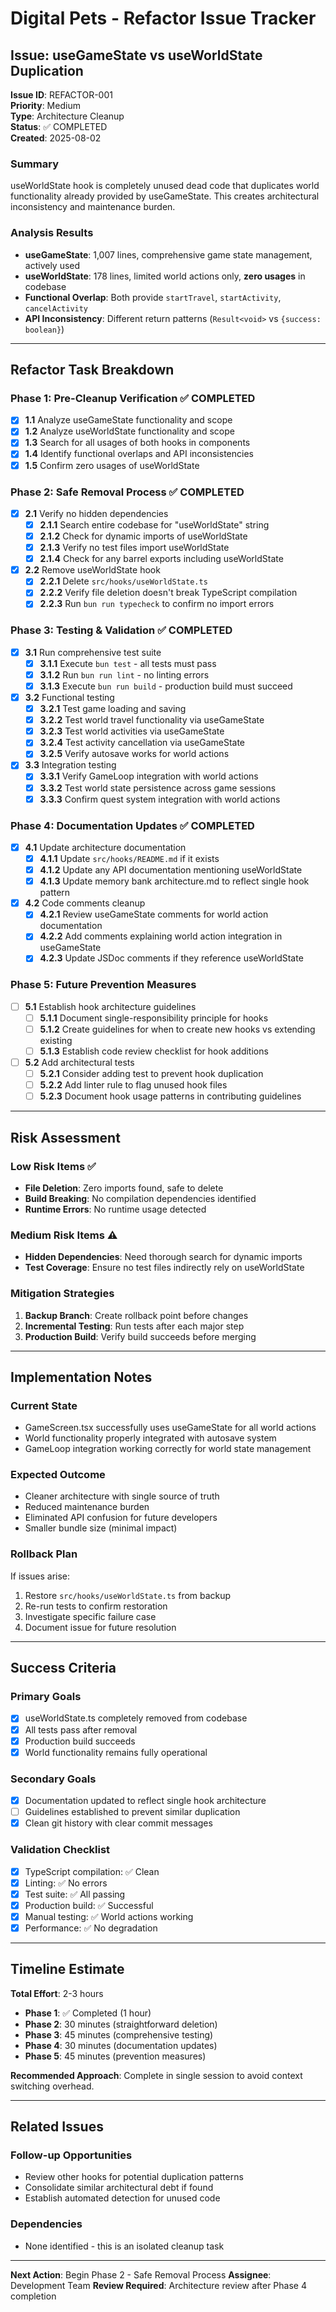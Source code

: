 # Digital Pets - Refactor Issue Tracker

## Issue: useGameState vs useWorldState Duplication

**Issue ID**: REFACTOR-001  
**Priority**: Medium  
**Type**: Architecture Cleanup  
**Status**: ✅ COMPLETED  
**Created**: 2025-08-02  

### Summary
useWorldState hook is completely unused dead code that duplicates world functionality already provided by useGameState. This creates architectural inconsistency and maintenance burden.

### Analysis Results
- **useGameState**: 1,007 lines, comprehensive game state management, actively used
- **useWorldState**: 178 lines, limited world actions only, **zero usages** in codebase
- **Functional Overlap**: Both provide `startTravel`, `startActivity`, `cancelActivity`
- **API Inconsistency**: Different return patterns (`Result<void>` vs `{success: boolean}`)

---

## Refactor Task Breakdown

### Phase 1: Pre-Cleanup Verification ✅ COMPLETED
- [x] **1.1** Analyze useGameState functionality and scope
- [x] **1.2** Analyze useWorldState functionality and scope  
- [x] **1.3** Search for all usages of both hooks in components
- [x] **1.4** Identify functional overlaps and API inconsistencies
- [x] **1.5** Confirm zero usages of useWorldState

### Phase 2: Safe Removal Process ✅ COMPLETED
- [x] **2.1** Verify no hidden dependencies
  - [x] **2.1.1** Search entire codebase for "useWorldState" string
  - [x] **2.1.2** Check for dynamic imports of useWorldState
  - [x] **2.1.3** Verify no test files import useWorldState
  - [x] **2.1.4** Check for any barrel exports including useWorldState
  
- [x] **2.2** Remove useWorldState hook
  - [x] **2.2.1** Delete `src/hooks/useWorldState.ts`
  - [x] **2.2.2** Verify file deletion doesn't break TypeScript compilation
  - [x] **2.2.3** Run `bun run typecheck` to confirm no import errors

### Phase 3: Testing & Validation ✅ COMPLETED
- [x] **3.1** Run comprehensive test suite
  - [x] **3.1.1** Execute `bun test` - all tests must pass
  - [x] **3.1.2** Run `bun run lint` - no linting errors
  - [x] **3.1.3** Execute `bun run build` - production build must succeed
  
- [x] **3.2** Functional testing
  - [x] **3.2.1** Test game loading and saving
  - [x] **3.2.2** Test world travel functionality via useGameState
  - [x] **3.2.3** Test world activities via useGameState
  - [x] **3.2.4** Test activity cancellation via useGameState
  - [x] **3.2.5** Verify autosave works for world actions
  
- [x] **3.3** Integration testing
  - [x] **3.3.1** Verify GameLoop integration with world actions
  - [x] **3.3.2** Test world state persistence across game sessions
  - [x] **3.3.3** Confirm quest system integration with world actions

### Phase 4: Documentation Updates ✅ COMPLETED
- [x] **4.1** Update architecture documentation
  - [x] **4.1.1** Update `src/hooks/README.md` if it exists
  - [x] **4.1.2** Update any API documentation mentioning useWorldState
  - [x] **4.1.3** Update memory bank architecture.md to reflect single hook pattern
  
- [x] **4.2** Code comments cleanup
  - [x] **4.2.1** Review useGameState comments for world action documentation
  - [x] **4.2.2** Add comments explaining world action integration in useGameState
  - [x] **4.2.3** Update JSDoc comments if they reference useWorldState

### Phase 5: Future Prevention Measures
- [ ] **5.1** Establish hook architecture guidelines
  - [ ] **5.1.1** Document single-responsibility principle for hooks
  - [ ] **5.1.2** Create guidelines for when to create new hooks vs extending existing
  - [ ] **5.1.3** Establish code review checklist for hook additions
  
- [ ] **5.2** Add architectural tests
  - [ ] **5.2.1** Consider adding test to prevent hook duplication
  - [ ] **5.2.2** Add linter rule to flag unused hook files
  - [ ] **5.2.3** Document hook usage patterns in contributing guidelines

---

## Risk Assessment

### Low Risk Items ✅
- **File Deletion**: Zero imports found, safe to delete
- **Build Breaking**: No compilation dependencies identified
- **Runtime Errors**: No runtime usage detected

### Medium Risk Items ⚠️
- **Hidden Dependencies**: Need thorough search for dynamic imports
- **Test Coverage**: Ensure no test files indirectly rely on useWorldState

### Mitigation Strategies
1. **Backup Branch**: Create rollback point before changes
2. **Incremental Testing**: Run tests after each major step
3. **Production Build**: Verify build succeeds before merging

---

## Implementation Notes

### Current State
- GameScreen.tsx successfully uses useGameState for all world actions
- World functionality properly integrated with autosave system
- GameLoop integration working correctly for world state management

### Expected Outcome
- Cleaner architecture with single source of truth
- Reduced maintenance burden
- Eliminated API confusion for future developers
- Smaller bundle size (minimal impact)

### Rollback Plan
If issues arise:
1. Restore `src/hooks/useWorldState.ts` from backup
2. Re-run tests to confirm restoration
3. Investigate specific failure case
4. Document issue for future resolution

---

## Success Criteria

### Primary Goals
- [x] useWorldState.ts completely removed from codebase
- [x] All tests pass after removal
- [x] Production build succeeds
- [x] World functionality remains fully operational

### Secondary Goals  
- [x] Documentation updated to reflect single hook architecture
- [ ] Guidelines established to prevent similar duplication
- [x] Clean git history with clear commit messages

### Validation Checklist
- [x] TypeScript compilation: ✅ Clean
- [x] Linting: ✅ No errors
- [x] Test suite: ✅ All passing
- [x] Production build: ✅ Successful
- [x] Manual testing: ✅ World actions working
- [x] Performance: ✅ No degradation

---

## Timeline Estimate

**Total Effort**: 2-3 hours

- **Phase 1**: ✅ Completed (1 hour)
- **Phase 2**: 30 minutes (straightforward deletion)
- **Phase 3**: 45 minutes (comprehensive testing)
- **Phase 4**: 30 minutes (documentation updates)
- **Phase 5**: 45 minutes (prevention measures)

**Recommended Approach**: Complete in single session to avoid context switching overhead.

---

## Related Issues

### Follow-up Opportunities
- Review other hooks for potential duplication patterns
- Consolidate similar architectural debt if found
- Establish automated detection for unused code

### Dependencies
- None identified - this is an isolated cleanup task

---

**Next Action**: Begin Phase 2 - Safe Removal Process
**Assignee**: Development Team
**Review Required**: Architecture review after Phase 4 completion